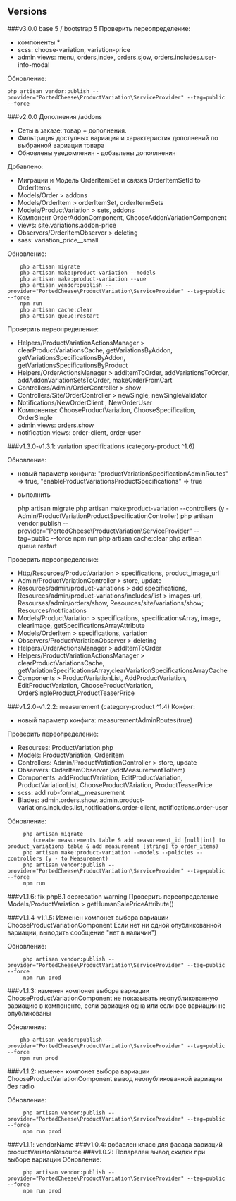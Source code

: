 ## Versions

###v3.0.0 base 5 / bootstrap 5
Проверить переопределение:
- компоненты *
- scss: choose-variation, variation-price
- admin views: menu, orders,index, orders.sjow, orders.includes.user-info-modal

Обновление:

    php artisan vendor:publish --provider="PortedCheese\ProductVariation\ServiceProvider" --tag=public --force

###v2.0.0 Дополнения /addons
- Сеты в заказе: товар + дополнения. 
- Фильтрация доступных вариация и характеристик дополнений по выбранной вариации товара
- Обновлены уведомления - добавлены дополлнения

Добавлено:
- Миграции и Модель OrderItemSet и связка OrderItemSetId to OrderItems
- Models/Order > addons
- Models/OrderItem > orderItemSet, orderItermSets
- Models/ProductVariation > sets, addons
- Компонент OrderAddonComponent, ChooseAddonVariationComponent
- views: site.variations.addon-price 
- Observers/OrderItemObserver > deleting
- sass: variation_price__small

Обновление:
        
        php artisan migrate
        php artisan make:product-variation --models 
        php artisan make:product-variation --vue 
        php artisan vendor:publish --provider="PortedCheese\ProductVariation\ServiceProvider" --tag=public --force
        npm run
        php artisan cache:clear
        php artisan queue:restart

Проверить переопределение:

- Helpers/ProductVariationActionsManager > clearProductVariationsCache, getVariationsByAddon, getVariationsSpecificationsByAddon, getVariationsSpecificationsByProduct
- Helpers/OrderActionsManager >  addItemToOrder,  addVariationsToOrder, addAddonVariationSetsToOrder,  makeOrderFromCart
- Controllers/Admin/OrderController > show
- Controllers/Site/OrderController > newSingle, newSingleValidator
- Notifications/NewOrderClient , NewOrderUser
- Компоненты: ChooseProductVariation, ChooseSpecification, OrderSingle
- admin views: orders.show
- notification views: order-client, order-user


###v1.3.0-v1.3.1: variation specifications (category-product ^1.6)

Обновление:
        
- новый параметр конфига:  "productVariationSpecificationAdminRoutes" => true,
                           "enableProductVariationsProductSpecifications" => true
- выполнить


    php artisan migrate
    php artisan make:product-variation --controllers  (y - Admin/ProductVariationProductSpecificationController)
    php artisan vendor:publish --provider="PortedCheese\ProductVariation\ServiceProvider" --tag=public --force
    npm run
    php artisan cache:clear
    php artisan queue:restart

Проверить переопределение:

- Http/Resources/ProductVariation > specifications, product_image_url
- Admin/ProductVariationController > store, update
- Resources/admin/product-variations > add specifications,  
            Resources/admin/product-variations/includes/list > images-url, 
            Resourses/admin/orders/show, Resources/site/variations/show;
            Resources/notifications
- Models/ProductVariation > specifications, specificationsArray, image, clearImage, getSpecificationsArrayAttribute
- Models/OrderItem > specifications, variation
- Observers/ProductVariationObserver > deleting
- Helpers/OrderActionsManager > addItemToOrder
- Helpers/ProductVariationActionsManager > clearProductVariationsCache, getVariationSpecificationsArray,clearVariationSpecificationsArrayCache
- Components > ProductVariationList, AddProductVariation, EditProductVariation, ChooseProductVariation, OrderSingleProduct,ProductTeaserPrice
        
        
###v1.2.0-v1.2.2: measurement (category-product ^1.4)
Конфиг:
- новый параметр конфига: measurementAdminRoutes(true)

Проверить переопределение:
- Resourses: ProductVariation.php
- Models: ProductVariation, OrderItem 
- Controllers: Admin/ProductVatiationController > store, update
- Observers: OrderItemObserver (addMeasurementToItem)
- Components: addProductVariation, EditProductVariation, ProductVariationList, ChooseProductVAriation, ProductTeaserPrice
- scss: add rub-format__measurement
- Blades: admin.orders.show, admin.product-variations.includes.list,notifications.order-client, notifications.order-user
       
Обновление:


         php artisan migrate 
            (create measurements table & add measurement_id [null|int] to product_variations table & add measurement [string] to order_items)
         php artisan make:product-variation --models --policies --controllers (y - to Measurement)
         php artisan vendor:publish --provider="PortedCheese\ProductVariation\ServiceProvider" --tag=public --force
         npm run 

###v1.1.6: fix php8.1  deprecation warning
Проверить переопределение Models/ProductVariation > getHumanSalePriceAttribute()

###v1.1.4-v1.1.5: Изменен компонет выбора вариации ChooseProductVariationComponent
Если нет ни одной опубликованной вариации, выводить сообщение "нет в наличии")
       
Обновление:

         php artisan vendor:publish --provider="PortedCheese\ProductVariation\ServiceProvider" --tag=public --force
         npm run prod

###v1.1.3: изменен компонет выбора вариации ChooseProductVariationComponent 
не показывать неопубликованную вариацию в компоненте, если вариация одна или если все вариации не опубликованы

Обновление:

        php artisan vendor:publish --provider="PortedCheese\ProductVariation\ServiceProvider" --tag=public --force
        npm run prod

###v1.1.2: изменен компонет выбора вариации ChooseProductVariationComponent 
вывод неопубликованной вариации без radio

Обновление:

         php artisan vendor:publish --provider="PortedCheese\ProductVariation\ServiceProvider" --tag=public --force
         npm run prod

###v1.1.1: vendorName
###v1.0.4: добавлен класс для фасада вариаций productVariatonResource
###v1.0.2: Попарвлен вывод скидки при выборе вариации
Обновление:

         php artisan vendor:publish --provider="PortedCheese\ProductVariation\ServiceProvider" --tag=public --force
         npm run prod